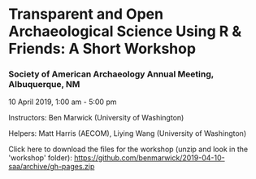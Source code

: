 # Transparent and Open Archaeological Science Using R & Friends: A Short Workshop

### Society of American Archaeology Annual Meeting, Albuquerque, NM

10 April 2019, 1:00 am - 5:00 pm

Instructors: Ben Marwick (University of Washington)

Helpers: Matt Harris (AECOM), Liying Wang (University of Washington)

Click here to download the files for the workshop (unzip and look in the 'workshop' folder): https://github.com/benmarwick/2019-04-10-saa/archive/gh-pages.zip

